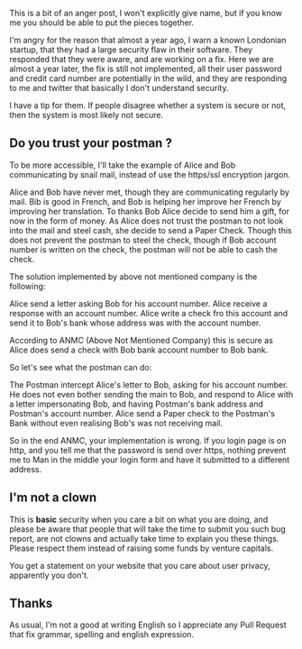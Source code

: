 <!-- 
.. title: About security
.. slug: 19-about-security
.. date: 2015-09-24 21:33:24 UTC
.. tags: figshare, security, anger, privacy, swearwords
.. category: 
.. link: 
.. description: You are wrong about security.
.. type: text
-->

This is a bit of an anger post, I won't explicitly give name, but if you know
me you should be able to put the pieces together.

I'm angry for the reason that almost a year ago, I warn a known Londonian
startup, that they had a large security flaw in their software. They responded
that they were aware, and are working on a fix. Here we are almost a year
later, the fix is still not implemented, all their user password and credit
card number are potentially in the wild, and they are responding to me and
twitter that basically I don't understand security.

I have a tip for them. If people disagree whether a system is secure or not,
then the system is most likely not secure.


## Do you trust your postman ?

To be more accessible, I'll take the example of Alice and Bob communicating by
snail mail, instead of use the https/ssl encryption jargon.

Alice and Bob have never met, though they are communicating regularly by mail.
Bib is good in French, and Bob is helping her improve her French by improving
her translation. To thanks Bob Alice decide to send him a gift, for now in the
form of money.  As Alice does not trust the postman to not look into the mail
and steel cash, she decide to send a Paper Check. Though this does not prevent
the postman to steel the check, though if Bob account number is written on the
check, the postman will not be able to cash the check.

The solution implemented by above not mentioned company is the following:

Alice send a letter asking Bob for his account number.  Alice receive a
response with an account number.  Alice write a check fro this account and send
it to Bob's bank whose address was with the account number.

According to ANMC (Above Not Mentioned Company) this is secure as Alice does
send a check with Bob bank account number to Bob bank.

So let's see what the postman can do:

The Postman intercept Alice's letter to Bob, asking for his account number.  He
does not even bother sending the main to Bob, and respond to Alice with a
letter impersonating Bob, and having Postman's bank address and Postman's
account number.  Alice send a Paper check to the Postman's Bank without even
realising Bob's was not receiving mail.

So in the end ANMC, your implementation is wrong.  If you login page is on
http, and you tell me that the password is send over https, nothing prevent me
to Man in the middle your login form and have it submitted to a different
address.

## I'm not a clown

This is **basic** security when you care a bit on what you are doing, and
please be aware that people that will take the time to submit you such bug
report, are not clowns and actually take time to explain you these things.
Please respect them instead of raising some funds by venture capitals.

You get a statement on your website that you care about user privacy,
apparently you don't.

## Thanks

As usual, I'm not a good at writing English so I appreciate any Pull Request
that fix grammar, spelling and english expression.


